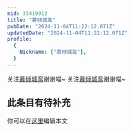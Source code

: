 ```yaml
---
mid: 33419912
title: "慕倾城鸾"
pubDate: "2024-11-04T11:22:12.071Z"
updatedDate: "2024-11-04T11:22:12.071Z"
profile:
  {
    Nickname: ["慕倾城鸾"],
  }
---
```


关注[慕倾城鸾](https://space.bilibili.com/33419912)谢谢喵~ 关注[慕倾城鸾](https://space.bilibili.com/33419912)谢谢喵~

## 此条目有待补充
你可以在[这里](https://github.com/Yuhanawa/VTuber.ICU/edit/master/src/content/v/慕倾城鸾/index.md)编辑本文
